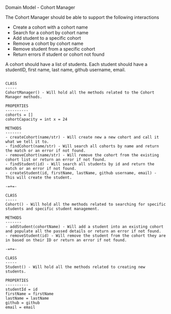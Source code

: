 Domain Model - Cohort Manager 

The Cohort Manager should be able to support the following interactions

- Create a cohort with a cohort name
- Search for a cohort by cohort name
- Add student to a specific cohort
- Remove a cohort by cohort name
- Remove student from a specific cohort
- Return errors if student or cohort not found

A cohort should have a list of students. Each student should have a studentID, first name, last name, github username, email.
```

CLASS
-----
CohortManager() - Will hold all the methods related to the Cohort Manager methods.

PROPERTIES
----------
cohorts = []
cohortCapacity = int x = 24

METHODS
-------
- createCohort(name/str) - Will create new a new cohort and call it what we tell it to.
- findCohort(name/str) - Will search all cohorts by name and return the match or an error if not found.
- removeCohort(name/str) - Will remove the cohort from the existing cohort list or return an error if not found.
- findStudent(id) - Will search all students by id and return the match or an error if not found.
- createStudent(id, firstName, lastName, github username, email) - This will create the student.

-=+=-

CLASS
-----
Cohort() - Will hold all the methods related to searching for specific students and specific student management.

METHODS
-------
- addStudent(cohortName) - Will add a student into an existing cohort and populate all the passed details or return an error if not found.
- removeStudent(id) - Will remove the student from the cohort they are in based on their ID or return an error if not found.

-=+=-

CLASS
-----
Student() - Will hold all the methods related to creating new students.

PROPERTIES
----------
studentId = id
firstName = firstName
lastName = lastName
github = github
email = email